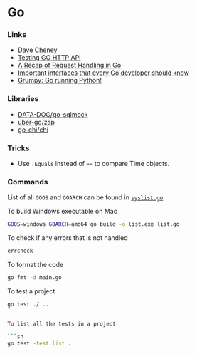 # Go

### Links

- [Dave Cheney](https://dave.cheney.net/)
- [Testing GO HTTP API](http://dennissuratna.com/testing-in-go/)
- [A Recap of Request Handling in Go](http://www.alexedwards.net/blog/a-recap-of-request-handling)
- [Important interfaces that every Go developer should know](https://www.rzaluska.com/blog/important-go-interfaces/)
- [Grumpy: Go running Python!](https://opensource.googleblog.com/2017/01/grumpy-go-running-python.html)

### Libraries

- [DATA-DOG/go-sqlmock](https://github.com/DATA-DOG/go-sqlmock)
- [uber-go/zap](https://github.com/uber-go/zap)
- [go-chi/chi](https://github.com/go-chi/chi)

### Tricks

- Use `.Equals` instead of `==` to compare Time objects.

### Commands

List of all `GOOS` and `GOARCH` can be found in [`syslist.go`](https://github.com/golang/go/blob/master/src/go/build/syslist.go)


To build Windows executable on Mac

``` sh
GOOS=windows GOARCH=amd64 go build -o list.exe list.go
```

To check if any errors that is not handled
```sh
errcheck
```

To format the code
```sh
go fmt -d main.go
```

To test a project
```sh
go test ./...
`

To list all the tests in a project

```sh
go test -test.list .
```
